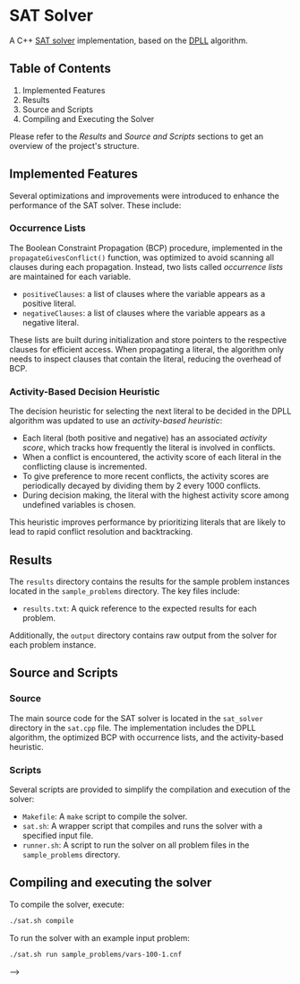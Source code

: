 # SAT Solver

A C++ [SAT solver](http://en.wikipedia.org/wiki/Boolean_satisfiability_problem#Algorithms_for_solving_SAT) implementation, based on the [DPLL](http://en.wikipedia.org/wiki/DPLL_algorithm) algorithm.

## Table of Contents

1. Implemented Features
2. Results
3. Source and Scripts
4. Compiling and Executing the Solver

Please refer to the *Results* and *Source and Scripts* sections to get an overview of the project's structure.

## Implemented Features

Several optimizations and improvements were introduced to enhance the performance of the SAT solver. These include:

### Occurrence Lists

The Boolean Constraint Propagation (BCP) procedure, implemented in the `propagateGivesConflict()` function, was optimized to avoid scanning all clauses during each propagation. Instead, two lists called *occurrence lists* are maintained for each variable.

- `positiveClauses`: a list of clauses where the variable appears as a positive literal.
- `negativeClauses`: a list of clauses where the variable appears as a negative literal.

These lists are built during initialization and store pointers to the respective clauses for efficient access. When propagating a literal, the algorithm only needs to inspect clauses that contain the literal, reducing the overhead of BCP.

### Activity-Based Decision Heuristic

The decision heuristic for selecting the next literal to be decided in the DPLL algorithm was updated to use an *activity-based heuristic*:

- Each literal (both positive and negative) has an associated *activity score*, which tracks how frequently the literal is involved in conflicts.
- When a conflict is encountered, the activity score of each literal in the conflicting clause is incremented.
- To give preference to more recent conflicts, the activity scores are periodically decayed by dividing them by 2 every 1000 conflicts.
- During decision making, the literal with the highest activity score among undefined variables is chosen.

This heuristic improves performance by prioritizing literals that are likely to lead to rapid conflict resolution and backtracking.


## Results

The `results` directory contains the results for the sample problem instances located in the `sample_problems` directory. The key files include:

- `results.txt`: A quick reference to the expected results for each problem.

Additionally, the `output` directory contains raw output from the solver for each problem instance.

## Source and Scripts

### Source

The main source code for the SAT solver is located in the `sat_solver` directory in the `sat.cpp` file. The implementation includes the DPLL algorithm, the optimized BCP with occurrence lists, and the activity-based heuristic.

### Scripts

Several scripts are provided to simplify the compilation and execution of the solver:

- `Makefile`: A `make` script to compile the solver.
- `sat.sh`: A wrapper script that compiles and runs the solver with a specified input file.
- `runner.sh`: A script to run the solver on all problem files in the `sample_problems` directory.

## Compiling and executing the solver

To compile the solver, execute:

```bash
./sat.sh compile
```

To run the solver with an example input problem:

```bash
./sat.sh run sample_problems/vars-100-1.cnf
```
 -->